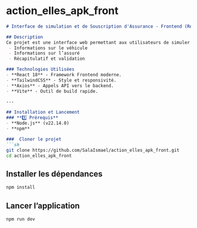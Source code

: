 # action_elles_apk_front

```md
# Interface de simulation et de Souscription d'Assurance - Frontend (React)

## Description
Ce projet est une interface web permettant aux utilisateurs de simuler la prime que doit payer l'assuré pour bénéficier d'une garantie et aussi souscrire en 3 étapes :
 - Informations sur le véhicule  
 - Informations sur l’assuré  
 - Récapitulatif et validation  

### Technologies Utilisées
- **React 18** - Framework Frontend moderne.
- **TailwindCSS** - Style et responsivité.
- **Axios** - Appels API vers le backend.
- **Vite** - Outil de build rapide.

---

## Installation et Lancement
### **1️⃣ Prérequis**
- **Node.js** (v22.14.0)
- **npm**

###  Cloner le projet
```sh
git clone https://github.com/SalaIsmael/action_elles_apk_front.git
cd action_elles_apk_front
```

## Installer les dépendances
```sh
npm install  
```
## Lancer l’application
```sh
npm run dev